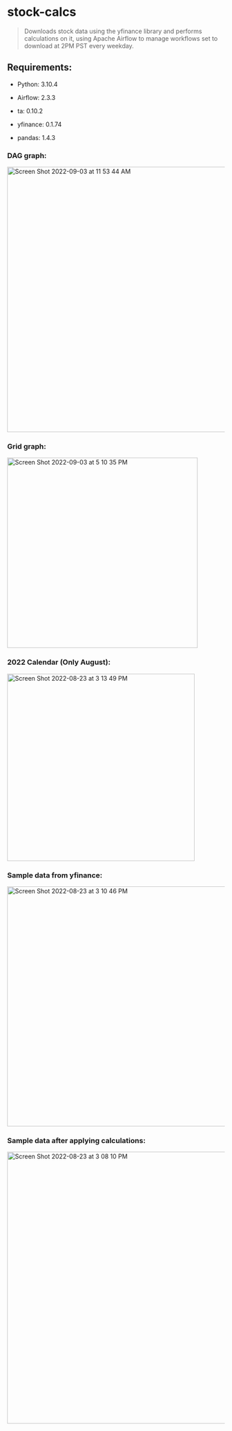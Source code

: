 # stock-calcs
> Downloads stock data using the yfinance library and performs calculations on it, using Apache Airflow to manage workflows set to download at 2PM PST every weekday.

## Requirements:
- Python: 3.10.4

- Airflow: 2.3.3

- ta: 0.10.2

- yfinance: 0.1.74

- pandas: 1.4.3

### DAG graph:
<img width="615" alt="Screen Shot 2022-09-03 at 11 53 44 AM" src="https://user-images.githubusercontent.com/84660320/188284417-fb2f118c-2609-4a09-a1e0-0ccb3d196743.png">

### Grid graph:
<img width="441" alt="Screen Shot 2022-09-03 at 5 10 35 PM" src="https://user-images.githubusercontent.com/84660320/188291495-87b83899-4341-41bb-8d89-17ef241c4552.png">

### 2022 Calendar (Only August):
<img width="434" alt="Screen Shot 2022-08-23 at 3 13 49 PM" src="https://user-images.githubusercontent.com/84660320/186275599-d496afc5-cde1-4730-94ed-407e0d2a9c5f.png">

### Sample data from yfinance:
<img width="556" alt="Screen Shot 2022-08-23 at 3 10 46 PM" src="https://user-images.githubusercontent.com/84660320/186275235-2963dbb7-2e52-4d01-b31b-a255b5fea15a.png">

### Sample data after applying calculations:
<img width="630" alt="Screen Shot 2022-08-23 at 3 08 10 PM" src="https://user-images.githubusercontent.com/84660320/186274999-43e77c4b-2501-464d-b24f-b07453c74ec8.png">
